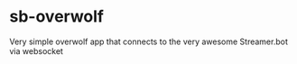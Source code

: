 # sb-overwolf
Very simple overwolf app that connects to the very awesome Streamer.bot via websocket
